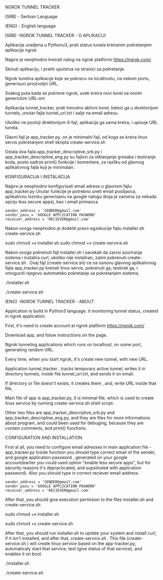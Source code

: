 NGROK TUNNEL TRACKER

(SRB) - Serbian Language

(ENG) - English language


(SRB) -NGROK TUNNEL TRACKER - O APLIKACIJI

Aplikacija uradjena u Pythonu3, prati status tunela kreiranim pokretanjem aplikacije ngrok

Najpre je neophodno kreirati nalog na ngrok platformi https://ngrok.com/

Skinuti aplikaciju, i pratiti uputstva na stranici za pokretanje.


Ngrok tunelira aplikacije koje se pokrecu na localhostu, na nekom portu, generisuci proizvoljni URL.

Svakog puta kada se pokrene ngrok, uvek kreira novi tunel sa novim generickim URL-om

Aplikacija tunnel_tracker, prati trenutno aktivni tunel, belezi ga u direktorijum tunnels, unutar fajla tunnel_url.txt i salje na email adresu.

Ukoliko ne postoji direktorijum ili fajl, aplikacija ga sama kreira, i upisuje URL tunela.

Glavni fajl je app_tracker.py, on je minimalni fajl, od koga se kreira linux servis pokretanjem shell skripta create-service.sh

Ostala dva fajla app_tracker_descriptive_srb.py i app_tracker_descriptive_eng.py su fajlovi za otklanjanje gresaka i testiranje koda, posto sadrze print() funkcije i komentare, za razliku od glavnog aplikativnog fajla koji je minimalan.


KONFIGURACIJA I INSTALACIJA

Najpre je neophodno konfigurisati email adrese u glavnom fajlu app_tracker.py
Unutar funkcije je potrebno uneti email posiljaoca, aplikativnu lozinku generisanu na google nalogu (koja je zamena za nekada opciju less secure apps), kao i email primaoca
 
    sender_address = 'SENDER@gmail.com'
    sender_pass = 'GOOGLE APPLICATION PASWORD'
    receiver_address = 'RECIEVER@gmail.com'


Nakon ovoga neophodno je dodeliti pravo egzekucije fajlu installer.sh create-service.sh 

sudo chmod +x installer.sh
sudo chmod +x create-service.sh

Nakon ovoga pokrenuti fajl installer.sh i sacekati da zavrsi azuriranja sistema i instalira curl, ukoliko nije instaliran, zatim pokrenuti create-service.sh . Ovaj fajl (create-service.sh) ce na osnovu glavnog aplikativnog fajla app_tracker.py kreirati linux servis, pokrenuti ga, testirati ga, i omoguciti njegovo automatsko pokretanje sa pokretanjem sistema,

./installer.sh

./create-service.sh



(ENG) -NGROK TUNNEL TRACKER - ABOUT 

Application is build in Python3 language. it monitoring tunnel status, created in ngrok application.

First, it's need to create account at ngrok platform https://ngrok.com/

Download app, and folow instructions on the page.

Ngrok tunneling applications which runs on localhost, on some port, generating random URL.

Every time, when you start ngrok, it's create new tunnel, with new URL.

Application tunnel_tracker , tracks temporary active tunnel, writes it in directory tunnels, inside file tunnel_url.txt, and sends it on email.

If directory or file doesn't exists, it creates them , and, write URL inside that file, 

Main file of app is app_tracker.py, it is minimal file, which is used to create linux service by running create-service.sh shell script.

Other two files are app_tracker_descriptive_srb.py and app_tracker_descriptive_eng.py, and they are files for more informations about program, and could been used for debuging, because they are contain comments, and print() functions.



CONFIGURATION AND INSTALLATION

First al all, you need to configure email adresses in main application file - app_tracker.py
Inside function you should type correct email of the sender, and google application password , generated on your google account(earlier you could used option "enable less secure apps", but for security reasons it's depracticated, and supstituted with application password). Also you should type in correct reciever email address.

    sender_address = 'SENDER@gmail.com'
    sender_pass = 'GOOGLE APPLICATION PASWORD'
    receiver_address = 'RECIEVER@gmail.com'
    
    

After that, you should give execution permision to the files installer.sh and create-service.sh

sudo chmod +x installer.sh

sudo chmod +x create-service.sh


After that, you should run installer.sh to update your system and install curl, if it isn't installed, and after that,  create-service.sh . This file (create-service.sh ) will create linux service based on the app-tracker.py, automaticaly start that service, test (give status of that service), and enables it on boot.

./installer.sh

./create-service.sh




